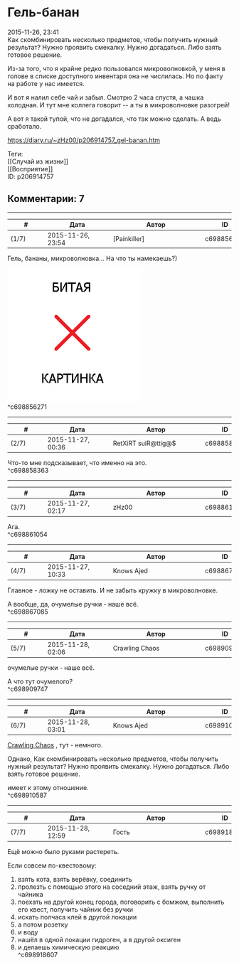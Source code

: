 Гель-банан
==========

  
2015-11-26, 23:41  
 Как скомбинировать несколько предметов, чтобы получить нужный результат? Нужно проявить смекалку. Нужно догадаться. Либо взять готовое решение.   
   
 Из-за того, что я крайне редко пользовался микроволновкой, у меня в голове в списке доступного инвентаря она не числилась. Но по факту на работе у нас имеется.   
   
 И вот я налил себе чай и забыл. Смотрю 2 часа спустя, а чашка холодная. И тут мне коллега говорит -- а ты в микроволновке разогрей!   
   
 А вот я такой тупой, что не догадался, что так можно сделать. А ведь сработало.   
  
<https://diary.ru/~zHz00/p206914757_gel-banan.htm>  
  
Теги:  
[[Случай из жизни]]  
[[Восприятие]]  
ID: p206914757  


Комментарии: 7
--------------

  


---



|         #         |              Дата              |                     Автор                     |           ID           |
| --- | --- | --- | --- |
| (1/7) | 2015-11-26, 23:54 | [Painkiller] | c698856271 |

  
 Гель, бананы, микроволновка... На что ты намекаешь?)   
   
 ![](pics/Steins-3BGate.full.1055923.jpg)   
 ^c698856271

---



|         #         |              Дата              |                     Автор                     |           ID           |
| --- | --- | --- | --- |
| (2/7) | 2015-11-27, 00:36 | RetXiRT suiR@ttig@$ | c698858363 |

  
  Что-то мне подсказывает, что именно на это.    
 ^c698858363

---



|         #         |              Дата              |                     Автор                     |           ID           |
| --- | --- | --- | --- |
| (3/7) | 2015-11-27, 02:17 | zHz00 | c698861054 |

  
 Ага.   
 ^c698861054

---



|         #         |              Дата              |                     Автор                     |           ID           |
| --- | --- | --- | --- |
| (4/7) | 2015-11-27, 10:33 | Knows Ajed | c698867085 |

  
 Главное - ложку не оставить. И не забыть кружку в микроволновке.   
   
 А вообще, да, очумелые ручки - наше всё.   
 ^c698867085

---



|         #         |              Дата              |                     Автор                     |           ID           |
| --- | --- | --- | --- |
| (5/7) | 2015-11-28, 02:06 | Crawling Chaos | c698909747 |

  
  очумелые ручки - наше всё.    
   
 А что тут очумелого?   
 ^c698909747

---



|         #         |              Дата              |                     Автор                     |           ID           |
| --- | --- | --- | --- |
| (6/7) | 2015-11-28, 03:01 | Knows Ajed | c698910587 |

  
  [Crawling Chaos](http://degozaru.diary.ru "de gozaru")  , тут - немного.   
   
 Однако,  Как скомбинировать несколько предметов, чтобы получить нужный результат? Нужно проявить смекалку. Нужно догадаться. Либо взять готовое решение.    
   
 имеет к этому отношение.   
 ^c698910587

---



|         #         |              Дата              |                     Автор                     |           ID           |
| --- | --- | --- | --- |
| (7/7) | 2015-11-28, 12:59 | Гость | c698918607 |

  
 Ещё можно было руками растереть.   
   
 Если совсем по-квестовому:   
   
 1. взять кота, взять верёвку, соединить   
 2. пролезть с помощью этого на соседний этаж, взять ручку от чайника   
 3. поехать на другой конец города, поговорить с бомжом, выполнить его квест, получить чайник без ручки   
 4. искать полчаса клей в другой локации   
 5. а потом розетку   
 6. и воду   
 7. нашёл в одной локации гидроген, а в другой оксиген   
 8. и делаешь химическую реакцию   
 ^c698918607